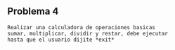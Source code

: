 ## Problema 4
	Realizar una calculadora de operaciones basicas
	sumar, multiplicar, dividir y restar, debe ejecutar
	hasta que el usuario dijite *exit*
